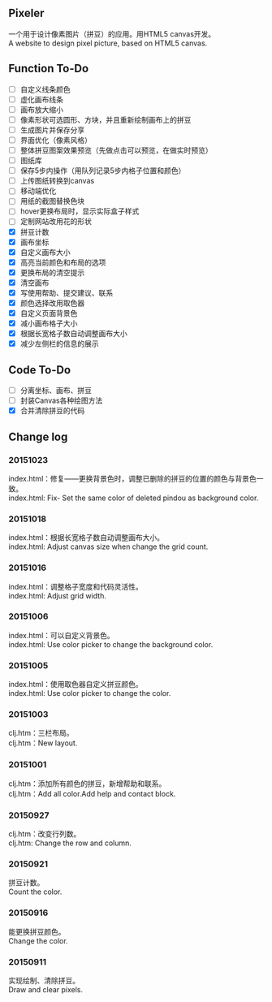 ## Pixeler
一个用于设计像素图片（拼豆）的应用。用HTML5 canvas开发。  
A website to design pixel picture, based on HTML5 canvas.

## Function To-Do

- [ ] 自定义线条颜色
- [ ] 虚化画布线条
- [ ] 画布放大缩小
- [ ] 像素形状可选圆形、方块，并且重新绘制画布上的拼豆
- [ ] 生成图片并保存分享
- [ ] 界面优化（像素风格）
- [ ] 整体拼豆图案效果预览（先做点击可以预览，在做实时预览）
- [ ] 图纸库
- [ ] 保存5步内操作（用队列记录5步内格子位置和颜色）
- [ ] 上传图纸转换到canvas
- [ ] 移动端优化
- [ ] 用纸的截图替换色块
- [ ] hover更换布局时，显示实际盒子样式
- [ ] 定制网站改用花的形状
- [x] 拼豆计数
- [x] 画布坐标
- [x] 自定义画布大小
- [x] 高亮当前颜色和布局的选项
- [x] 更换布局的清空提示
- [x] 清空画布
- [x] 写使用帮助、提交建议、联系
- [x] 颜色选择改用取色器
- [x] 自定义页面背景色
- [x] 减小画布格子大小
- [x] 根据长宽格子数自动调整画布大小
- [x] 减少左侧栏的信息的展示

## Code To-Do
- [ ] 分离坐标、画布、拼豆
- [ ] 封装Canvas各种绘图方法
- [x] 合并清除拼豆的代码

## Change log

### 20151023
index.html：修复——更换背景色时，调整已删除的拼豆的位置的颜色与背景色一致。  
index.html: Fix- Set the same color of deleted pindou as background color.

### 20151018
index.html：根据长宽格子数自动调整画布大小。  
index.html: Adjust canvas size when change the grid count.

### 20151016
index.html：调整格子宽度和代码灵活性。  
index.html: Adjust grid width.

### 20151006
index.html：可以自定义背景色。  
index.html: Use color picker to change the background color.

### 20151005
index.html：使用取色器自定义拼豆颜色。  
index.html: Use color picker to change the color.

### 20151003
clj.htm：三栏布局。   
clj.htm：New layout.

### 20151001
clj.htm：添加所有颜色的拼豆，新增帮助和联系。  
clj.htm：Add all color.Add help and contact block.

### 20150927
clj.htm：改变行列数。  
clj.htm: Change the row and column.  

### 20150921
拼豆计数。  
Count the color.

### 20150916
能更换拼豆颜色。  
Change the color.

### 20150911
实现绘制、清除拼豆。  
Draw and clear pixels.